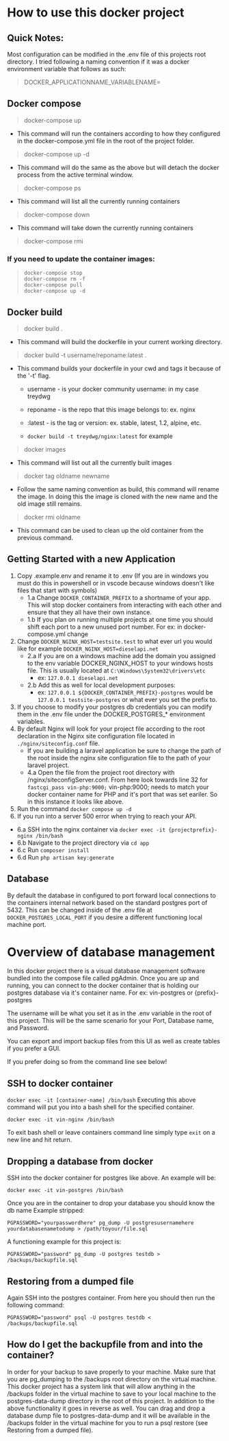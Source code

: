 # How to use this docker project

## Quick Notes:

Most configuration can be modified in the .env file of this projects root directory. I tried following a naming convention if it was a docker environment variable that follows as such:

> DOCKER_APPLICATIONNAME_VARIABLENAME=

## Docker compose

> docker-compose up

- This command will run the containers according to how they configured in the docker-compose.yml file in the root of the project folder.

> docker-compose up -d

- This command will do the same as the above but will detach the docker process from the active terminal window.

> docker-compose ps

- This command will list all the currently running containers

> docker-compose down

- This command will take down the currently running containers

> docker-compose rmi

### If you need to update the container images:

> ```
> docker-compose stop
> docker-compose rm -f
> docker-compose pull   
> docker-compose up -d
> ```

## Docker build

> docker build .

- This command will build the dockerfile in your current working directory.

> docker build -t username/reponame:latest .

- This command builds your dockerfile in your cwd and tags it because of the '-t' flag.

  - username - is your docker community username: in my case treydwg
  - reponame - is the repo that this image belongs to: ex. nginx
  - :latest - is the tag or version: ex. stable, latest, 1.2, alpine, etc.

  - ```docker build -t treydwg/nginx:latest``` for example

>  docker images

- This command will list out all the currently built images

> docker tag oldname newname

- Follow the same naming convention as build, this command will rename the image.  In doing this the image is cloned with the new name and the old image still remains.

> docker rmi oldname

- This command can be used to clean up the old container from the previous command.

## Getting Started with a new Application

1. Copy .example.env and rename it to .env (If you are in windows you must do this in powershell or in vscode because windows doesn't like files that start with symbols)
    - 1.a Change ```DOCKER_CONTAINER_PREFIX``` to a shortname of your app. This will stop docker containers from interacting with each other and ensure that they all have their own instance.
    - 1.b If you plan on running multiple projects at one time you should shift each port to a new unused port number. For ex: in docker-compose.yml change 
2. Change ```DOCKER_NGINX_HOST=testsite.test``` to what ever url you would like for example ```DOCKER_NGINX_HOST=dieselapi.net```
    - 2.a If you are on a windows machine add the domain you assigned to the env variable DOCKER_NGINX_HOST to your windows hosts file. This is usually located at ```C:\Windows\System32\drivers\etc```
        - ex: ```127.0.0.1 dieselapi.net```
    - 2.b Add this as well for local development purposes:
      - ex: ```127.0.0.1 ${DOCKER_CONTAINER_PREFIX}-postgres``` would be ```127.0.0.1 testsite-postgres``` or what ever you set the prefix to.
3. If you choose to modify your postgres db credentials you can modify them in the .env file under the DOCKER_POSTGRES_* environment variables.
4. By default Nginx will look for your project file according to the root declaration in the Nginx site configuration file located in ```./nginx/siteconfig.conf``` file. 
    - If you are building a laravel application be sure to change the path of the root inside the nginx site configuration file to the path of your laravel project. 
    - 4.a Open the file from the project root directory with /nginx/siteconfigServer.conf. From here look towards line 32 for ```fastcgi_pass vin-php:9000;```
    vin-php:9000; needs to match your docker container name for PHP and it's port that was set eariler. So in this instance it looks like above.
5. Run the command ```docker compose up -d```
6. If you run into a server 500 error when trying to reach your API.
  - 6.a SSH into the nginx container via ```docker exec -it {projectprefix}-nginx /bin/bash```
  - 6.b Navigate to the project directory via ```cd app```
  - 6.c Run ```composer install```
  - 6.d Run ```php artisan key:generate```

## Database

By default the database in configured to port forward local connections to the containers internal network based on the standard postgres port of 5432. This can be changed inside of the .env file at ```DOCKER_POSTGRES_LOCAL_PORT``` if you desire a different functioning local machine port.

# Overview of database management

In this docker project there is a visual database management software bundled into the compose file called pgAdmin. Once you are up and running, you can connect to the docker container that is holding our postgres database via it's container name. For ex: vin-postgres or {prefix}-postgres

The username will be what you set it as in the .env variable in the root of this project. This will be the same scenario for your Port, Database name, and Password.

You can export and import backup files from this UI as well as create tables if you prefer a GUI. 

If you prefer doing so from the command line see below!

## SSH to docker container

```docker exec -it [container-name] /bin/bash```
Executing this above command will put you into a bash shell for the specified container.

```docker exec -it vin-nginx /bin/bash```

To exit bash shell or leave containers command line simply type ```exit``` on a new line and hit return.

## Dropping a database from docker

SSH into the docker container for postgres like above. An example will be:

```docker exec -it vin-postgres /bin/bash```

Once you are in the container to drop your database you should know the db name 
Example stripped:

```PGPASSWORD="yourpasswordhere" pg_dump -U postgresusernamehere yourdatabasenametodump > /path/toyour/file.sql```

A functioning example for this project is:

```PGPASSWORD="password" pg_dump -U postgres testdb > /backups/backupfile.sql```

## Restoring from a dumped file

Again SSH into the postgres container. From here you should then run the following command:

```PGPASSWORD="password" psql -U postgres testdb < /backups/backupfile.sql```


## How do I get the backupfile from and into the container?

In order for your backup to save properly to your machine. Make sure that you are pg_dumping to the /backups root directory on the virtual machine. This docker project has a system link that will allow anything in the /backups folder in the virtual machine to save to your local machine to the postgres-data-dump directory in the root of this project. In addition to the above functionality it goes in reverse as well. You can drag and drop a database dump file to postgres-data-dump and it will be available in the /backups folder in the virtual machine for you to run a psql restore (see Restoring from a dumped file).
